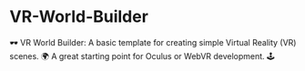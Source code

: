# VR-World-Builder
🕶️ VR World Builder: A basic template for creating simple Virtual Reality (VR) scenes. 🌍 A great starting point for Oculus or WebVR development. 🕹️
